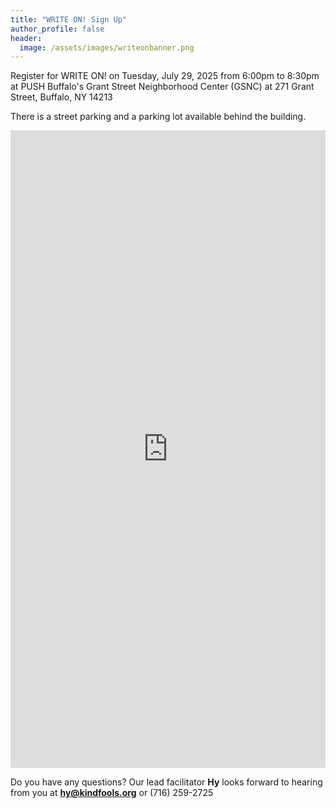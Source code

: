 ```yaml
---
title: "WRITE ON! Sign Up"
author_profile: false
header:
  image: /assets/images/writeonbanner.png
---
```


Register for WRITE ON! on Tuesday, July 29, 2025 from 6:00pm to 8:30pm
at PUSH Buffalo's Grant Street Neighborhood Center (GSNC) at 271 Grant Street, Buffalo, NY 14213<br>

There is a street parking and a parking lot available behind the building.

<iframe src="https://docs.google.com/forms/d/e/1FAIpQLSek_PrcGqo_f9EajHCTh6m_Bg7T76rrjXrG3EChmPoMTyvUvg/viewform?embedded=true&usp=pp_url&entry.1094639681=Tues+July+29th+at+6:00pm+at+GSNC" width="100%" height="1020" frameborder="0" marginheight="0" marginwidth="0" onload = "window.parent.scrollTo(0,0)">Loading…</iframe>

Do you have any questions? Our lead facilitator **Hy** looks forward to hearing from you at **[hy@kindfools.org](mailto:hy@kindfools.org)** or (716) 259-2725
